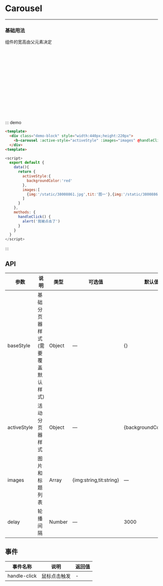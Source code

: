 # Carousel
----
### 基础用法
组件的宽高由父元素决定

<div class="demo-block" style="width:440px;height:220px">
  <b-carousel :active-style="activeStyle" :images="images" @handle-click="handleClick"></b-carousel>
</div>
<script>
  export default {
    data(){
      return {
        activeStyle:{
          backgroundColor:'red'
        },
        images:[
          {img:'/static/38008861.jpg',tit:'图一'},{img:'/static/38008861.jpg',tit:'图二'},{img:'/static/38008861.jpg',tit:'图三'},
        ]
      }
    },
    methods: {
      handleClick() {
        alert('我被点击了')
      }
    }
  }
</script>

::: demo
```html
<template>
  <div class="demo-block" style="width:440px;height:220px">
    <b-carousel :active-style="activeStyle" :images="images" @handleClick="handleClick"></b-carousel>
  </div>
<template>
```
```javascript
<script>
  export default {
    data(){
      return {
        activeStyle:{
          backgroundColor:'red'
        },
        images:[
          {img:'/static/38008861.jpg',tit:'图一'},{img:'/static/38008861.jpg',tit:'图二'},{img:'/static/38008861.jpg',tit:'图三'},
        ]
      }
    },
    methods: {
      handleClick() {
        alert('我被点击了')
      }
    }
  }
</script>
```
:::

## API

| 参数      | 说明          | 类型      | 可选值                      | 默认值       |
|---------- |-------------- |---------- |-------------------------  |------------- |
| baseStyle | 基础分页器样式(需要覆盖默认样式) | Object | — | {} |
| activeStyle | 活动分页器样式 | Object | — | {backgroundColor:'red'} |
| images | 图片和标题列表 | Array | {img:string,tit:string} | — |
| delay | 轮播间隔 | Number | — | 3000 |

## 事件

| 事件名称      | 说明          | 返回值  |
|---------- |-------------- |---------- |
| handle-click | 鼠标点击触发 | - |

